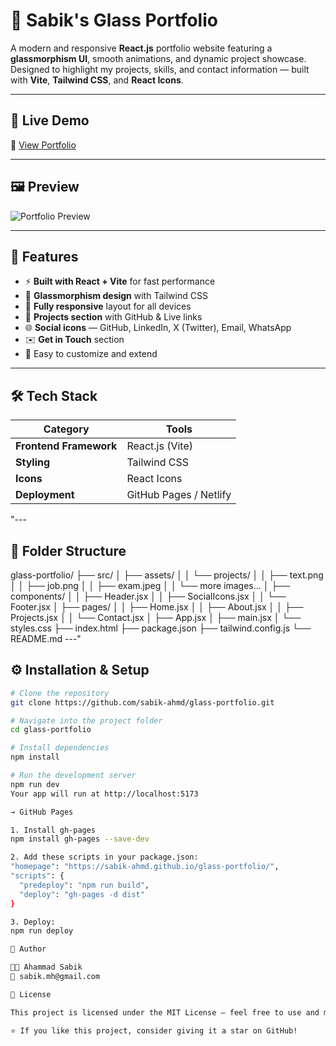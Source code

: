 # 💠 Sabik's Glass Portfolio

A modern and responsive **React.js** portfolio website featuring a **glassmorphism UI**, smooth animations, and dynamic project showcase.  
Designed to highlight my projects, skills, and contact information — built with **Vite**, **Tailwind CSS**, and **React Icons**.

---

## 🚀 Live Demo

🔗 [View Portfolio](https://sabik-ahmd.github.io/glass-portfolio/)

---

## 🖼️ Preview

![Portfolio Preview](https://via.placeholder.com/1200x600?text=Portfolio+Preview)

---

## 🧠 Features

- ⚡ **Built with React + Vite** for fast performance
- 🎨 **Glassmorphism design** with Tailwind CSS
- 📱 **Fully responsive** layout for all devices
- 💼 **Projects section** with GitHub & Live links
- 🌐 **Social icons** — GitHub, LinkedIn, X (Twitter), Email, WhatsApp
- ✉️ **Get in Touch** section
- 🧩 Easy to customize and extend

---

## 🛠️ Tech Stack

| Category               | Tools                  |
| ---------------------- | ---------------------- |
| **Frontend Framework** | React.js (Vite)        |
| **Styling**            | Tailwind CSS           |
| **Icons**              | React Icons            |
| **Deployment**         | GitHub Pages / Netlify |

"---

## 📂 Folder Structure

glass-portfolio/
├── src/
│ ├── assets/
│ │ └── projects/
│ │ ├── text.png
│ │ ├── job.png
│ │ ├── exam.jpeg
│ │ └── more images...
│ ├── components/
│ │ ├── Header.jsx
│ │ ├── SocialIcons.jsx
│ │ └── Footer.jsx
│ ├── pages/
│ │ ├── Home.jsx
│ │ ├── About.jsx
│ │ ├── Projects.jsx
│ │ └── Contact.jsx
│ ├── App.jsx
│ ├── main.jsx
│ └── styles.css
├── index.html
├── package.json
├── tailwind.config.js
└── README.md
---"

## ⚙️ Installation & Setup

```bash
# Clone the repository
git clone https://github.com/sabik-ahmd/glass-portfolio.git

# Navigate into the project folder
cd glass-portfolio

# Install dependencies
npm install

# Run the development server
npm run dev
Your app will run at http://localhost:5173

→ GitHub Pages

1. Install gh-pages
npm install gh-pages --save-dev

2. Add these scripts in your package.json:
"homepage": "https://sabik-ahmd.github.io/glass-portfolio/",
"scripts": {
  "predeploy": "npm run build",
  "deploy": "gh-pages -d dist"
}

3. Deploy:
npm run deploy

👤 Author

👨‍💻 Ahammad Sabik
📧 sabik.mh@gmail.com

🪪 License

This project is licensed under the MIT License — feel free to use and modify it for your own portfolio.

⭐ If you like this project, consider giving it a star on GitHub!

```
